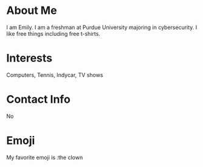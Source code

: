 # About Me
I am Emily.  I am a freshman at Purdue University majoring in cybersecurity.  I like free things including free t-shirts. 
# Interests
Computers, Tennis, Indycar, TV shows
# Contact Info
No
# Emoji
My favorite emoji is :the clown